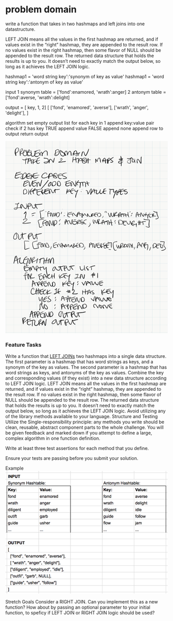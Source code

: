# problem domain
write a function that takes in two hashmaps and left joins into one
datastructure.

LEFT JOIN means all the values in the first hashmap are returned, and if values exist in the “right” hashmap, they are appended to the result row. If no values exist in the right hashmap, then some flavor of NULL should be appended to the result row.
The returned data structure that holds the results is up to you. It doesn’t need to exactly match the output below, so long as it achieves the LEFT JOIN logic.


hashmap1 = 'word string key':'synonym of key as value'
hashmap1 = 'word string key':'antonym of key as value'


input
1 synonym table = ['fond':enamored, 'wrath':anger]
2 antonym table = ['fond':averse, 'wrath':delight]

output = [ key, 1, 2]
[
    ['fond', 'enamored', 'averse'],
    ['wrath', 'anger', 'delight'],
]

algorithm
set empty output list
for each key in 1
    append key:value pair
    check if 2 has key
        TRUE append value
        FALSE append none
    append row to output
return output

![left join](assets/left_join.png)

### Feature Tasks
Write a function that [LEFT JOINs](https://www.tutorialspoint.com/sql/sql-left-joins.htm) two hashmaps into a single data structure.
The first parameter is a hashmap that has word strings as keys, and a synonym of the key as values.
The second parameter is a hashmap that has word strings as keys, and antonyms of the key as values.
Combine the key and corresponding values (if they exist) into a new data structure according to LEFT JOIN logic.
LEFT JOIN means all the values in the first hashmap are returned, and if values exist in the “right” hashmap, they are appended to the result row. If no values exist in the right hashmap, then some flavor of NULL should be appended to the result row.
The returned data structure that holds the results is up to you. It doesn’t need to exactly match the output below, so long as it achieves the LEFT JOIN logic.
Avoid utilizing any of the library methods available to your language.
Structure and Testing
Utilize the Single-responsibility principle: any methods you write should be clean, reusable, abstract component parts to the whole challenge. You will be given feedback and marked down if you attempt to define a large, complex algorithm in one function definition.

Write at least three test assertions for each method that you define.

Ensure your tests are passing before you submit your solution.

Example
![input-output](assets/left_join_inout.png)

Stretch Goals
Consider a RIGHT JOIN. Can you implement this as a new function? How about by passing an optional parameter to your initial function, to speficy if LEFT JOIN or RIGHT JOIN logic should be used?
